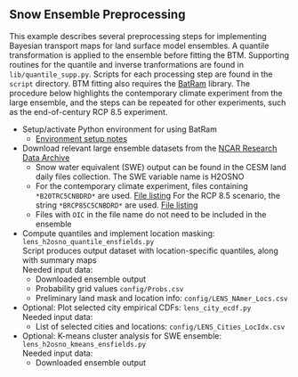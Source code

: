## Snow Ensemble Preprocessing 

This example describes several preprocessing steps for implementing Bayesian transport maps for land surface model ensembles. A quantile transformation is applied to the ensemble before fitting the BTM. Supporting routines for the quantile and inverse tranformations are found in `lib/quantile_supp.py`. Scripts for each processing step are found in the `script` directory. BTM fitting also requires the [BatRam](https://github.com/katzfuss-group/batram) library. The procedure below highlights the contemporary climate experiment from the large ensemble, and the steps can be repeated for other experiments, such as the end-of-century RCP 8.5 experiment. 

* Setup/activate Python environment for using BatRam
    - [Environment setup notes](../batram_environment.md)
* Download relevant large ensemble datasets from the [NCAR Research Data Archive](https://rda.ucar.edu/datasets/d651027/dataaccess/)
    - Snow water equivalent (SWE) output can be found in the CESM land daily files collection. The SWE variable name is H2OSNO
    - For the contemporary climate experiment, files containing `*B20TRC5CNBDRD*` are used. [File listing](../config/LENS_H2OSNO_FileList_20TRC.txt)
    For the RCP 8.5 scenario, the string `*BRCP85C5CNBDRD*` are used. [File listing](../config/LENS_H2OSNO_FileList_RCP85.txt)
    - Files with `OIC` in the file name do not need to be included in the ensemble
* Compute quantiles and implement location masking: `lens_h2osno_quantile_ensfields.py`  
Script produces output dataset with location-specific quantiles, along with summary maps  
Needed input data:
    - Downloaded ensemble output
    - Probability grid values `config/Probs.csv`
    - Preliminary land mask and location info: `config/LENS_NAmer_Locs.csv`
* Optional: Plot selected city empirical CDFs: `lens_city_ecdf.py`  
Needed input data:
    - List of selected cities and locations: `config/LENS_Cities_LocIdx.csv`
* Optional: K-means cluster analysis for SWE ensemble: `lens_h2osno_kmeans_ensfields.py`  
Needed input data:
    - Downloaded ensemble output 


